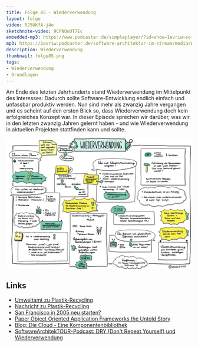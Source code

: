 ```yaml
---
title: Folge 85 - Wiederverwendung
layout: folge
video: RJ5UKfA-j4o
sketchnote-video: 9CPNQuUT7Ec
embedded-mp3: https://www.podcaster.de/simpleplayer/?id=show~1evriw~software-architektur-im-stream~pod-c53d902a663355ae11ab7f3ea8&v=1635178782
mp3: https://1evriw.podcaster.de/software-architektur-im-stream/media/Wiederverwendung.mp3
description: Wiederverwendung 
thumbnail: folge85.png
tags:
- Wiederverwendung
- Grundlagen
---
```


Am Ende des letzten Jahrhunderts stand Wiederverwendung im Mittelpunkt
des Interesses: Dadurch sollte Software-Entwicklung endlich einfach
und unfassbar produktiv werden. Nun sind mehr als zwanzig Jahre
vergangen und es scheint auf den ersten Blick so, dass
Wiederverwendung doch kein erfolgreiches Konzept war. In dieser
Episode sprechen wir darüber, was wir in den letzten zwanzig Jahren
gelernt haben - und wie Wiederverwendung in aktuellen Projekten
stattfinden kann und sollte.

![Sketchnotes](/sketchnotes/folge85.png)

## Links


* [Umweltamt zu Plastik-Recycling](https://www.umweltbundesamt.de/daten/ressourcen-abfall/verwertung-entsorgung-ausgewaehlter-abfallarten/kunststoffabfaelle#unterschiede-bei-der-stofflichen-verwertung)
* [Nachricht zu
  Plastik-Recycling](https://www.forschung-und-wissen.de/nachrichten/umwelt/recyclingquote-von-plastikmuell-in-deutschland-nur-bei-16-prozent-13373011)
* [San Francisco in 2005 neu
  starten?](https://redmonk.com/jgovernor/2005/11/07/time-for-ibm-to-restart-the-san-francisco-project/)
* [Paper Object Oriented Application Frameworks the Untold Story](https://www.researchgate.net/publication/228576120_Object_Oriented_Application_Frameworks_the_Untold_Story)
* [Blog: Die Cloud - Eine
  Komponentenbibliothek](https://www.heise.de/developer/artikel/Die-Cloud-Eine-Komponentenbibliothek-3354034.html)
* [SoftwareArchitekTOUR-Podcast: DRY (Don't Repeat Yourself) und Wiederverwendung](https://www.heise.de/developer/artikel/Episode-88-DRY-Don-t-Repeat-Yourself-und-Wiederverwendung-6261881.html)
